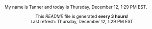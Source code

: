 My name is Tanner and today is Thursday, December 12, 1:29 PM EST.

<p align="center">This <i>README</i> file is generated <b>every 3 hours</b>!</br>Last refresh: Thursday, December 12, 1:29 PM EST<br /></p>
